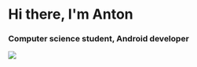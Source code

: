 <h1>Hi there, I'm Anton</a> 
<h3>Computer science student, Android developer</h3>
<img src="https://media.tenor.com/g6HaWJWdyTAAAAAC/cai-anime-typing.gif">
